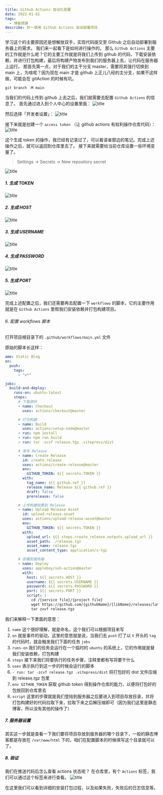 ```yaml
---
title: Github Actions 自动化部署
date: 2022-01-02
tags:
  - 博客搭建
describe: 妙～使用 Github Actions 自动部署项目
---
```


学习这个的主要原因还是想解放双手，实现代码提交至 Github 之后自动部署到服务器上的需求。
我们来一起看下是如何进行操作的。
那么 `Github Actions` 主要的工作就是什么呢？它的主要工作就是将我们上传到 github 的代码，下载安装依赖，并进行打包构建，最后将构建产物发布到我们的服务器上去，让代码在服务器上运行。
那首先第一点，对于我们的主干分支 master，需要将其强行切换到 main 上，为啥呢？因为现在 main 才是 github 上正儿八经的主分支，如果不这样做，可能会在 gitAction 的时候有坑。

```shell
git branch -M main
```

当我们的代码上传到 github 上去之后，我们就需要去配置 `Github Actions` 的信息了。
首先通过进入到个人中心的设置里面：
![title](http://note.ihsxu.com/api/file/getImage?fileId=61d04e7f7176c2f981000012)

然后选择「开发者设置」：
![title](http://note.ihsxu.com/api/file/getImage?fileId=61d04ea87176c2f981000013)

接下来就是创建一个 `access token` （让 github actions 有权利操作仓库代码）：
![title](http://note.ihsxu.com/api/file/getImage?fileId=61d04ee77176c2f981000014)

这个生成 token 的操作，我已经有记录过了，可以看语雀那边的笔记。完成上述操作之后，就可以返回到仓库里去了。
接下来就需要给当前仓库设置一些环境变量了。

> Settings -> Secrets -> New repository secret

![title](http://note.ihsxu.com/api/file/getImage?fileId=61d04f827176c2f981000015)

##### 1. 生成 TOKEN

![title](http://note.ihsxu.com/api/file/getImage?fileId=61d050807176c2f981000016)

##### 2. 生成 HOST

![title](http://note.ihsxu.com/api/file/getImage?fileId=61d050e07176c2f981000017)

##### 3. 生成 USERNAME

![title](http://note.ihsxu.com/api/file/getImage?fileId=61d051077176c2f981000018)

##### 4. 生成 PASSWORD

![title](http://note.ihsxu.com/api/file/getImage?fileId=61d051257176c2f981000019)

##### 5. 生成 PORT

![title](http://note.ihsxu.com/api/file/getImage?fileId=61d051487176c2f98100001a)

完成上述配置之后，我们还需要再去配置一下 `workflows` 的脚本，它的主要作用就是在 `Github Actions` 里帮我们安装依赖并打包构建项目。

###### 6. 配置 workflows 脚本

打开项目根目录下的 `.github/workflows/main.yml` 文件

原始的脚本长这样：

```yml
ame: Static Blog
on:
  push:
    tags:
      - "v*"

jobs:
  build-and-deploy:
    runs-on: ubuntu-latest
    steps:
      # 下载源码
      - name: Checkout
        uses: actions/checkout@master

      # 打包构建
      - name: Build
        uses: actions/setup-node@master
      - run: npm install
      - run: npm run build
      - run: tar -zcvf release.tgz .vitepress/dist

      # 发布 Release
      - name: Create Release
        id: create_release
        uses: actions/create-release@master
        env:
          GITHUB_TOKEN: ${{ secrets.TOKEN }}
        with:
          tag_name: ${{ github.ref }}
          release_name: Release ${{ github.ref }}
          draft: false
          prerelease: false

      # 上传构建结果到 Release
      - name: Upload Release Asset
        id: upload-release-asset
        uses: actions/upload-release-asset@master
        env:
          GITHUB_TOKEN: ${{ secrets.TOKEN }}
        with:
          upload_url: ${{ steps.create_release.outputs.upload_url }}
          asset_path: ./release.tgz
          asset_name: release.tgz
          asset_content_type: application/x-tgz

      # 部署到服务器
      - name: Deploy
        uses: appleboy/ssh-action@master
        with:
          host: ${{ secrets.HOST }}
          username: ${{ secrets.USERNAME }}
          password: ${{ secrets.PASSWORD }}
          port: ${{ secrets.PORT }}
          script: |
            cd /{service file}/{project file}
            wget https://github.com/{githubName}/{libName}/releases/latest/download/release.tgz -O release.tgz
            tar zxvf release.tgz
```

我们来解释一下里面的意思：

1. `name` 这个很好理解，就是命名，这个我们可以根据项目来写
2. `on` 就是事件的驱动，这里的意思就是说，当我们去 `push` 打了以 `V` 开头的 `tag` 的代码时，就会触发我们下面的任务 `jobs`
3. `runs-on` 我们的任务会运行在一个临时的 `ubuntu` 的系统上，它的作用就是替我们安装依赖，打包构建
4. `steps` 接下来我们将要执行的任务步骤，注释里都有写将要干什么
5. `uses` 表示执行到这一步的时候会运行的脚本
6. `- run: tar -zcvf release.tgz .vitepress/dist` 将打包好的 dist 文件压缩到 release.tgz 包里
7. `env GITHUB_TOKEN` 获取 github token 得到操作仓库的能力，以便将打包好的包放回到仓库里去
8. `script` 这里的步骤就是我们登陆到服务器之后要进入到项目存放目录，并将打包构建好的代码拉取下来，拉取下来之后解压缩即可（因为我们这里是静态博客，所以没有其他的操作了）

##### 7. 服务器设置

其实这一步就是查看一下我们要将项目存放到服务器的哪个目录下，一般的静态博客都是存放在 `/var/www/html` 下的，咱们在配置脚本的时候填写这个目录就可以了。

##### 8. 验证

我们在推送代码后怎么查看 actions 状态呢？
在仓库里，有个 `Actions` 标签，我们可以通过这个标签来进行查看。
![title](http://note.ihsxu.com/api/file/getImage?fileId=61d075bd7176c2f98100001b)

在这里我们可以看到详细的安装打包过程，以及如果失败，失败后的日志信息等。
